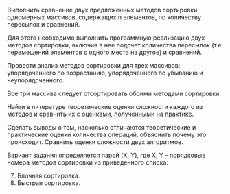 Выполнить сравнение двух предложенных методов сортировки одномерных массивов, содержащих n элементов, по количеству пересылок и сравнений.

Для этого необходимо выполнить программную реализацию двух методов сортировки, включив в нее подсчет количества пересылок (т.е. перемещений элементов с одного места на другое) и сравнений.

Провести анализ методов сортировки для трех массивов: упорядоченного по возрастанию, упорядоченного по убыванию и неупорядоченного.

Все три массива следует отсортировать обоими методами сортировки.

Найти в литературе теоретические оценки сложности каждого из методов и сравнить их с оценками, полученными на практике.

Сделать выводы о том, насколько отличаются теоретические и практические оценки количества операций, объяснить почему это происходит. Сравнить оценки сложности двух алгоритмов.

Вариант задания определяется парой (X, Y), где X, Y – порядковые номера методов сортировки из приведенного списка:

 7. Блочная сортировка.
12. Быстрая сортировка.
